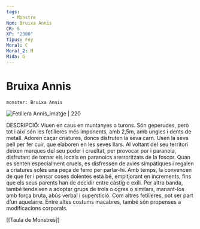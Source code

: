 ```yaml
---
tags:
  - Monstre
Nom: Bruixa Annis
CR: 6
XP: "2300"
Tipus: Fey
Moral: C
Moral_2: M
Mida: G
---
```

# Bruixa Annis

```statblock
monster: Bruixa Annis
```

![Fetillera Annis_imatge | 220](https://static.wikia.nocookie.net/forgottenrealms/images/3/31/Annis-5e.jpg/revision/latest/scale-to-width-down/332?cb=20161203152059)

DESCRIPCIÓ: 
Viuen en caus en muntanyes o turons. Són geperudes, però tot i així són les fetilleres més imponents, amb 2,5m, amb ungles i dents de metall. Adoren caçar criatures, doncs disfruten la seva carn. Usen la seva pell per fer cuir, que elaboren en les seves llars. Al voltant del seu territori deixen marques del seu poder i crueltat, per provocar por i paranoia, disfrutant de tornar els locals en paranoics arerroritzats de la foscor. Quan es senten especialment cruels, es disfressen de avies simpàtiques i regalen a criatures soles una peça de ferro per parlar-hi. Amb temps, la convencen de que fer i pensar coses dolentes està bé, empitjorant en increments, fins que els seus parents han de decidir entre càstig o exili. Per altra banda, també tendeixen a adoptar grups de trols o ogres o similars, manant-los amb força bruta, abús verbal i superstició. Com altres fetilleres, pot ser part d'un aquelarre. Entre altes costums macabres, també són propenses a modificacions corporals.

[[Taula de Monstres]]